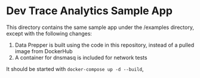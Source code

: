 # Dev Trace Analytics Sample App
This directory contains the same sample app under the /examples directory, except with the following changes:
1. Data Prepper is built using the code in this repository, instead of a pulled image from DockerHub
2. A container for dnsmasq is included for network tests

It should be started with `docker-compose up -d --build`, 
 